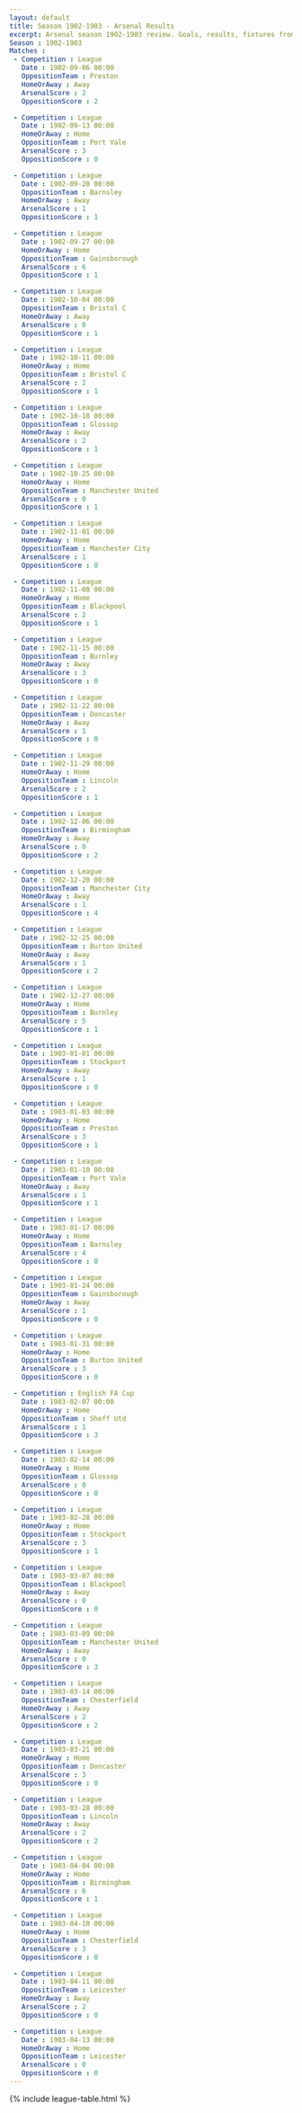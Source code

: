 ```yaml
---
layout: default
title: Season 1902-1903 - Arsenal Results 
excerpt: Arsenal season 1902-1903 review. Goals, results, fixtures from the 1902-1903 season on History of Arsenal Football Club
Season : 1902-1903
Matches :
 - Competition : League
   Date : 1902-09-06 00:00
   OppositionTeam : Preston
   HomeOrAway : Away
   ArsenalScore : 2
   OppositionScore : 2

 - Competition : League
   Date : 1902-09-13 00:00
   HomeOrAway : Home
   OppositionTeam : Port Vale
   ArsenalScore : 3
   OppositionScore : 0

 - Competition : League
   Date : 1902-09-20 00:00
   OppositionTeam : Barnsley
   HomeOrAway : Away
   ArsenalScore : 1
   OppositionScore : 1

 - Competition : League
   Date : 1902-09-27 00:00
   HomeOrAway : Home
   OppositionTeam : Gainsborough
   ArsenalScore : 6
   OppositionScore : 1

 - Competition : League
   Date : 1902-10-04 00:00
   OppositionTeam : Bristol C
   HomeOrAway : Away
   ArsenalScore : 0
   OppositionScore : 1

 - Competition : League
   Date : 1902-10-11 00:00
   HomeOrAway : Home
   OppositionTeam : Bristol C
   ArsenalScore : 2
   OppositionScore : 1

 - Competition : League
   Date : 1902-10-18 00:00
   OppositionTeam : Glossop
   HomeOrAway : Away
   ArsenalScore : 2
   OppositionScore : 1

 - Competition : League
   Date : 1902-10-25 00:00
   HomeOrAway : Home
   OppositionTeam : Manchester United
   ArsenalScore : 0
   OppositionScore : 1

 - Competition : League
   Date : 1902-11-01 00:00
   HomeOrAway : Home
   OppositionTeam : Manchester City
   ArsenalScore : 1
   OppositionScore : 0

 - Competition : League
   Date : 1902-11-08 00:00
   HomeOrAway : Home
   OppositionTeam : Blackpool
   ArsenalScore : 2
   OppositionScore : 1

 - Competition : League
   Date : 1902-11-15 00:00
   OppositionTeam : Burnley
   HomeOrAway : Away
   ArsenalScore : 3
   OppositionScore : 0

 - Competition : League
   Date : 1902-11-22 00:00
   OppositionTeam : Doncaster
   HomeOrAway : Away
   ArsenalScore : 1
   OppositionScore : 0

 - Competition : League
   Date : 1902-11-29 00:00
   HomeOrAway : Home
   OppositionTeam : Lincoln
   ArsenalScore : 2
   OppositionScore : 1

 - Competition : League
   Date : 1902-12-06 00:00
   OppositionTeam : Birmingham
   HomeOrAway : Away
   ArsenalScore : 0
   OppositionScore : 2

 - Competition : League
   Date : 1902-12-20 00:00
   OppositionTeam : Manchester City
   HomeOrAway : Away
   ArsenalScore : 1
   OppositionScore : 4

 - Competition : League
   Date : 1902-12-25 00:00
   OppositionTeam : Burton United
   HomeOrAway : Away
   ArsenalScore : 1
   OppositionScore : 2

 - Competition : League
   Date : 1902-12-27 00:00
   HomeOrAway : Home
   OppositionTeam : Burnley
   ArsenalScore : 5
   OppositionScore : 1

 - Competition : League
   Date : 1903-01-01 00:00
   OppositionTeam : Stockport
   HomeOrAway : Away
   ArsenalScore : 1
   OppositionScore : 0

 - Competition : League
   Date : 1903-01-03 00:00
   HomeOrAway : Home
   OppositionTeam : Preston
   ArsenalScore : 3
   OppositionScore : 1

 - Competition : League
   Date : 1903-01-10 00:00
   OppositionTeam : Port Vale
   HomeOrAway : Away
   ArsenalScore : 1
   OppositionScore : 1

 - Competition : League
   Date : 1903-01-17 00:00
   HomeOrAway : Home
   OppositionTeam : Barnsley
   ArsenalScore : 4
   OppositionScore : 0

 - Competition : League
   Date : 1903-01-24 00:00
   OppositionTeam : Gainsborough
   HomeOrAway : Away
   ArsenalScore : 1
   OppositionScore : 0

 - Competition : League
   Date : 1903-01-31 00:00
   HomeOrAway : Home
   OppositionTeam : Burton United
   ArsenalScore : 3
   OppositionScore : 0

 - Competition : English FA Cup
   Date : 1903-02-07 00:00
   HomeOrAway : Home
   OppositionTeam : Sheff Utd
   ArsenalScore : 1
   OppositionScore : 3

 - Competition : League
   Date : 1903-02-14 00:00
   HomeOrAway : Home
   OppositionTeam : Glossop
   ArsenalScore : 0
   OppositionScore : 0

 - Competition : League
   Date : 1903-02-28 00:00
   HomeOrAway : Home
   OppositionTeam : Stockport
   ArsenalScore : 3
   OppositionScore : 1

 - Competition : League
   Date : 1903-03-07 00:00
   OppositionTeam : Blackpool
   HomeOrAway : Away
   ArsenalScore : 0
   OppositionScore : 0

 - Competition : League
   Date : 1903-03-09 00:00
   OppositionTeam : Manchester United
   HomeOrAway : Away
   ArsenalScore : 0
   OppositionScore : 3

 - Competition : League
   Date : 1903-03-14 00:00
   OppositionTeam : Chesterfield
   HomeOrAway : Away
   ArsenalScore : 2
   OppositionScore : 2

 - Competition : League
   Date : 1903-03-21 00:00
   HomeOrAway : Home
   OppositionTeam : Doncaster
   ArsenalScore : 3
   OppositionScore : 0

 - Competition : League
   Date : 1903-03-28 00:00
   OppositionTeam : Lincoln
   HomeOrAway : Away
   ArsenalScore : 2
   OppositionScore : 2

 - Competition : League
   Date : 1903-04-04 00:00
   HomeOrAway : Home
   OppositionTeam : Birmingham
   ArsenalScore : 6
   OppositionScore : 1

 - Competition : League
   Date : 1903-04-10 00:00
   HomeOrAway : Home
   OppositionTeam : Chesterfield
   ArsenalScore : 3
   OppositionScore : 0

 - Competition : League
   Date : 1903-04-11 00:00
   OppositionTeam : Leicester
   HomeOrAway : Away
   ArsenalScore : 2
   OppositionScore : 0

 - Competition : League
   Date : 1903-04-13 00:00
   HomeOrAway : Home
   OppositionTeam : Leicester
   ArsenalScore : 0
   OppositionScore : 0
---
```



{% include league-table.html %}